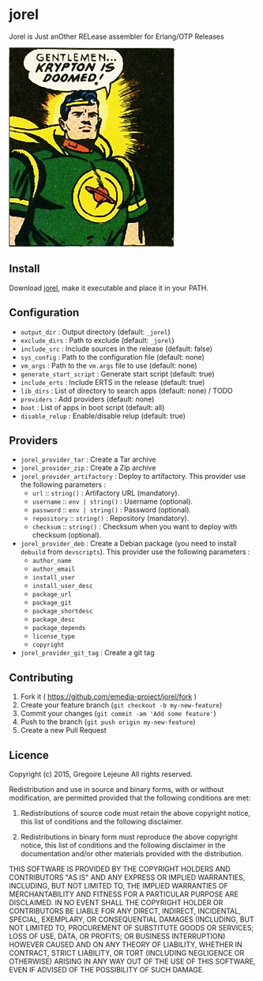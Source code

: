 # jorel

Jorel is Just anOther RELease assembler for Erlang/OTP Releases

![](Jor-El.jpeg)

## Install

Download [jorel](https://github.com/emedia-project/jorel/wiki/jorel), make it executable and place it in your PATH.

## Configuration

* `output_dir` : Output directory (default: `_jorel`)
* `exclude_dirs` : Path to exclude (default: `_jorel`)
* `include_src` : Include sources in the release (default: false)
* `sys_config` : Path to the configuration file (default: none)
* `vm_args` : Path to the `vm.args` file to use (default: none)
* `generate_start_script` : Generate start script (default: true)
* `include_erts` : Include ERTS in the release (default: true)
* `lib_dirs` : List of directory to search apps (default: none) / TODO
* `providers` : Add providers (default: none)
* `boot` : List of apps in boot script (default: all)
* `disable_relup` : Enable/disable relup (default: true)

## Providers

* `jorel_provider_tar` : Create a Tar archive
* `jorel_provider_zip` : Create a Zip archive
* `jorel_provider_artifactory` : Deploy to artifactory. This provider use the following parameters :
  * `url` :: `string()` : Artifactory URL (mandatory).
  * `username` :: `env | string()` : Username (optional).
  * `password` :: `env | string()` : Password (optional).
  * `repository` :: `string()` : Repository (mandatory).
  * `checksum` :: `string()` : Checksum when you want to deploy with checksum (optional).
* `jorel_provider_deb` : Create a Debian package (you need to install `debuild` from `devscripts`). This provider use the following parameters :
  * `author_name`
  * `author_email`
  * `install_user`
  * `install_user_desc`
  * `package_url`
  * `package_git`
  * `package_shortdesc`
  * `package_desc`
  * `package_depends`
  * `license_type`
  * `copyright`
* `jorel_provider_git_tag` : Create a git tag

## Contributing

1. Fork it ( https://github.com/emedia-project/jorel/fork )
2. Create your feature branch (`git checkout -b my-new-feature`)
3. Commit your changes (`git commit -am 'Add some feature'`)
4. Push to the branch (`git push origin my-new-feature`)
5. Create a new Pull Request

## Licence

Copyright (c) 2015, Gregoire Lejeune
All rights reserved.

Redistribution and use in source and binary forms, with or without modification, are permitted provided that the following conditions are met:

1. Redistributions of source code must retain the above copyright notice, this list of conditions and the following disclaimer.

2. Redistributions in binary form must reproduce the above copyright notice, this list of conditions and the following disclaimer in the documentation and/or other materials provided with the distribution.

THIS SOFTWARE IS PROVIDED BY THE COPYRIGHT HOLDERS AND CONTRIBUTORS "AS IS" AND ANY EXPRESS OR IMPLIED WARRANTIES, INCLUDING, BUT NOT LIMITED TO, THE IMPLIED WARRANTIES OF MERCHANTABILITY AND FITNESS FOR A PARTICULAR PURPOSE ARE DISCLAIMED. IN NO EVENT SHALL THE COPYRIGHT HOLDER OR CONTRIBUTORS BE LIABLE FOR ANY DIRECT, INDIRECT, INCIDENTAL, SPECIAL, EXEMPLARY, OR CONSEQUENTIAL DAMAGES (INCLUDING, BUT NOT LIMITED TO, PROCUREMENT OF SUBSTITUTE GOODS OR SERVICES; LOSS OF USE, DATA, OR PROFITS; OR BUSINESS INTERRUPTION) HOWEVER CAUSED AND ON ANY THEORY OF LIABILITY, WHETHER IN CONTRACT, STRICT LIABILITY, OR TORT (INCLUDING NEGLIGENCE OR OTHERWISE) ARISING IN ANY WAY OUT OF THE USE OF THIS SOFTWARE, EVEN IF ADVISED OF THE POSSIBILITY OF SUCH DAMAGE.
